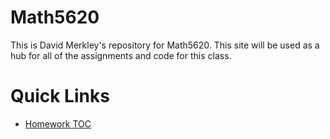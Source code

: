 # Math5620

This is David Merkley's repository for Math5620. This site will be used as a hub for all of the assignments and code for this class. 

# Quick Links #
- [Homework TOC](tasksheets_toc.md)
